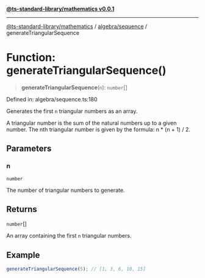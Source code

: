 [**@ts-standard-library/mathematics v0.0.1**](../../../README.md)

***

[@ts-standard-library/mathematics](../../../README.md) / [algebra/sequence](../README.md) / generateTriangularSequence

# Function: generateTriangularSequence()

> **generateTriangularSequence**(`n`): `number`[]

Defined in: algebra/sequence.ts:180

Generates the first `n` triangular numbers as an array.

A triangular number is the sum of the natural numbers up to a given number.
The nth triangular number is given by the formula: n * (n + 1) / 2.

## Parameters

### n

`number`

The number of triangular numbers to generate.

## Returns

`number`[]

An array containing the first `n` triangular numbers.

## Example

```typescript
generateTriangularSequence(5); // [1, 3, 6, 10, 15]
```
